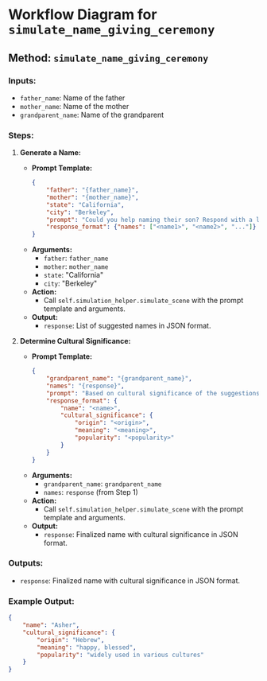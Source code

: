 # Workflow Diagram for `simulate_name_giving_ceremony`

## Method: `simulate_name_giving_ceremony`

### Inputs:
- `father_name`: Name of the father
- `mother_name`: Name of the mother
- `grandparent_name`: Name of the grandparent

### Steps:

1. **Generate a Name:**
    - **Prompt Template:**
        ```json
        {
            "father": "{father_name}",
            "mother": "{mother_name}",
            "state": "California",
            "city": "Berkeley",
            "prompt": "Could you help naming their son? Respond with a list of names in JSON format.",
            "response_format": {"names": ["<name1>", "<name2>", "..."]}
        }
        ```
    - **Arguments:**
        - `father`: `father_name`
        - `mother`: `mother_name`
        - `state`: "California"
        - `city`: "Berkeley"
    - **Action:**
        - Call `self.simulation_helper.simulate_scene` with the prompt template and arguments.
    - **Output:**
        - `response`: List of suggested names in JSON format.

2. **Determine Cultural Significance:**
    - **Prompt Template:**
        ```json
        {
            "grandparent_name": "{grandparent_name}",
            "names": "{response}",
            "prompt": "Based on cultural significance of the suggestions, could you finalize a name? Return the above response with an object of name in JSON format.",
            "response_format": {
                "name": "<name>",
                "cultural_significance": {
                    "origin": "<origin>",
                    "meaning": "<meaning>",
                    "popularity": "<popularity>"
                }
            }
        }
        ```
    - **Arguments:**
        - `grandparent_name`: `grandparent_name`
        - `names`: `response` (from Step 1)
    - **Action:**
        - Call `self.simulation_helper.simulate_scene` with the prompt template and arguments.
    - **Output:**
        - `response`: Finalized name with cultural significance in JSON format.

### Outputs:
- `response`: Finalized name with cultural significance in JSON format.

### Example Output:
```json
{
    "name": "Asher",
    "cultural_significance": {
        "origin": "Hebrew",
        "meaning": "happy, blessed",
        "popularity": "widely used in various cultures"
    }
}